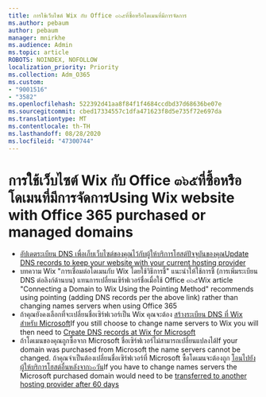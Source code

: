 ```yaml
---
title: การใช้เว็บไซต์ Wix กับ Office ๓๖๕ที่ซื้อหรือโดเมนที่มีการจัดการ
ms.author: pebaum
author: pebaum
manager: mnirkhe
ms.audience: Admin
ms.topic: article
ROBOTS: NOINDEX, NOFOLLOW
localization_priority: Priority
ms.collection: Adm_O365
ms.custom:
- "9001516"
- "3582"
ms.openlocfilehash: 522392d41aa8f84f1f4684ccdbd37d68636be07e
ms.sourcegitcommit: cbed17334557c1dfa471623f8d5e735f72e697da
ms.translationtype: MT
ms.contentlocale: th-TH
ms.lasthandoff: 08/28/2020
ms.locfileid: "47300744"
---
```

# <a name="using-wix-website-with-office-365-purchased-or-managed-domains"></a><span data-ttu-id="16744-102">การใช้เว็บไซต์ Wix กับ Office ๓๖๕ที่ซื้อหรือโดเมนที่มีการจัดการ</span><span class="sxs-lookup"><span data-stu-id="16744-102">Using Wix website with Office 365 purchased or managed domains</span></span>

- [<span data-ttu-id="16744-103">อัปเดตระเบียน DNS เพื่อเก็บเว็บไซต์ของคุณไว้กับผู้ให้บริการโฮสต์ปัจจุบันของคุณ</span><span class="sxs-lookup"><span data-stu-id="16744-103">Update DNS records to keep your website with your current hosting provider</span></span>](https://docs.microsoft.com/microsoft-365/admin/dns/update-dns-records-to-retain-current-hosting-provider)
- <span data-ttu-id="16744-104">บทความ Wix "การเชื่อมต่อโดเมนกับ Wix โดยใช้วิธีการชี้" แนะนำให้ใช้การชี้ (การเพิ่มระเบียน DNS ต่อลิงก์ด้านบน) แทนการเปลี่ยนเซิร์ฟเวอร์ชื่อเมื่อใช้ Office ๓๖๕</span><span class="sxs-lookup"><span data-stu-id="16744-104">Wix article "Connecting a Domain to Wix Using the Pointing Method" recommends using pointing (adding DNS records per the above link) rather than changing names servers when using Office 365</span></span>
- <span data-ttu-id="16744-105">ถ้าคุณยังคงเลือกที่จะเปลี่ยนชื่อเซิร์ฟเวอร์เป็น Wix คุณจะต้อง  [สร้างระเบียน DNS ที่ Wix สำหรับ Microsoft](https://docs.microsoft.com/microsoft-365/admin/dns/create-dns-records-at-wix?view=o365-worldwide)</span><span class="sxs-lookup"><span data-stu-id="16744-105">If you still choose to change name servers to Wix you will then need to  [Create DNS records at Wix for Microsoft](https://docs.microsoft.com/microsoft-365/admin/dns/create-dns-records-at-wix?view=o365-worldwide)</span></span>
- <span data-ttu-id="16744-106">ถ้าโดเมนของคุณถูกซื้อจาก Microsoft ชื่อเซิร์ฟเวอร์ไม่สามารถเปลี่ยนแปลงได้</span><span class="sxs-lookup"><span data-stu-id="16744-106">If your domain was purchased from Microsoft the name servers cannot be changed.</span></span> <span data-ttu-id="16744-107">ถ้าคุณจำเป็นต้องเปลี่ยนชื่อเซิร์ฟเวอร์ที่ Microsoft ซื้อโดเมนจะต้องถูก  [โอนไปยังผู้ให้บริการโฮสต์อื่นหลังจาก๖๐วัน](https://docs.microsoft.com/microsoft-365/admin/get-help-with-domains/transfer-a-domain-from-microsoft-to-another-host)</span><span class="sxs-lookup"><span data-stu-id="16744-107">If you have to change names servers the Microsoft purchased domain would need to be  [transferred to another hosting provider after 60 days](https://docs.microsoft.com/microsoft-365/admin/get-help-with-domains/transfer-a-domain-from-microsoft-to-another-host)</span></span>